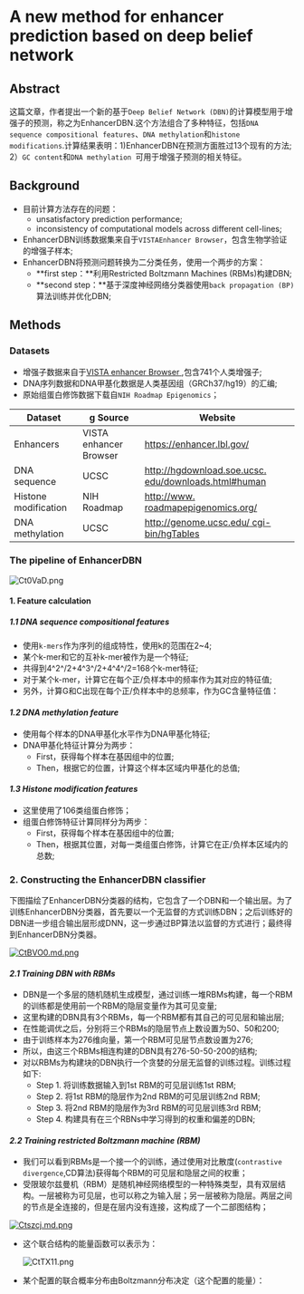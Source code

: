# A new method for enhancer prediction based on deep belief network

## Abstract

这篇文章，作者提出一个新的基于`Deep Belief Network (DBN)`的计算模型用于增强子的预测，称之为EnhancerDBN.这个方法组合了多种特征，包括`DNA sequence compositional features`、`DNA methylation`和`histone modifications`.计算结果表明：1)EnhancerDBN在预测方面胜过13个现有的方法; 2）`GC content`和`DNA methylation `可用于增强子预测的相关特征。

## Background

* 目前计算方法存在的问题：
  * unsatisfactory prediction performance;
  * inconsistency of computational models across different cell-lines;
* EnhancerDBN训练数据集来自于`VISTAEnhancer Browser`，包含生物学验证的增强子样本;
* EnhancerDBN将预测问题转换为二分类任务，使用一个两步的方案：
  * **first step：**利用Restricted Boltzmann Machines (RBMs)构建DBN;
  * **second step：**基于深度神经网络分类器使用`back propagation (BP) `算法训练并优化DBN;

## Methods

### Datasets

* 增强子数据来自于[VISTA enhancer Browser ](http://enhan-cer.lbl.gov/),包含741个人类增强子;
* DNA序列数据和DNA甲基化数据是人类基因组（GRCh37/hg19）的汇编;
* 原始组蛋白修饰数据下载自`NIH Roadmap Epigenomics`；

| Dataset              | g Source               | Website                                                      |
| -------------------- | ---------------------- | ------------------------------------------------------------ |
| Enhancers            | VISTA enhancer Browser | <https://enhancer.lbl.gov/>                                  |
| DNA sequence         | UCSC                   | [http://hgdownload.soe.ucsc. edu/downloads.html#human](http://hgdownload.soe.ucsc.edu/downloads.html#human) |
| Histone modification | NIH Roadmap            | [http://www. roadmapepigenomics.org/](http://www.roadmapepigenomics.org/) |
| DNA methylation      | UCSC                   | [ http://genome.ucsc.edu/ cgi-bin/hgTables](http://genome.ucsc.edu/cgi-bin/hgTables) |
### The pipeline of EnhancerDBN

![Ct0VaD.png](https://s1.ax1x.com/2018/05/04/Ct0VaD.png)

#### 1.  Feature calculation

##### *1.1  DNA sequence compositional features*

* 使用`k-mers`作为序列的组成特性，使用k的范围在2~4;
* 某个k-mer和它的互补k-mer被作为是一个特征;
* 共得到4^2^/2+4^3^/2+4^4^/2=168个k-mer特征;
* 对于某个k-mer，计算它在每个正/负样本中的频率作为其对应的特征值;
* 另外，计算G和C出现在每个正/负样本中的总频率，作为GC含量特征值：

#### *1.2  DNA methylation feature*

* 使用每个样本的DNA甲基化水平作为DNA甲基化特征;
* DNA甲基化特征计算分为两步：
  * First，获得每个样本在基因组中的位置;
  * Then，根据它的位置，计算这个样本区域内甲基化的总值;

#### *1.3  Histone modification features*

* 这里使用了106类组蛋白修饰；
* 组蛋白修饰特征计算同样分为两步：
  * First，获得每个样本在基因组中的位置;
  * Then，根据其位置，对每一类组蛋白修饰，计算它在正/负样本区域内的总数;

### 2.  Constructing the EnhancerDBN classifier

下图描绘了EnhancerDBN分类器的结构，它包含了一个DBN和一个输出层。为了训练EnhancerDBN分类器，首先要以一个无监督的方式训练DBN；之后训练好的DBN进一步组合输出层形成DNN，这一步通过BP算法以监督的方式进行；最终得到EnhancerDBN分类器。

[![CtBVO0.md.png](https://s1.ax1x.com/2018/05/04/CtBVO0.md.png)](https://imgchr.com/i/CtBVO0)

#### *2.1  Training DBN with RBMs*

* DBN是一个多层的随机随机生成模型，通过训练一堆RBMs构建，每一个RBM的训练都是使用前一个RBM的隐层变量作为其可见变量;
* 这里构建的DBN具有3个RBMs，每一个RBM都有其自己的可见层和输出层;
* 在性能调优之后，分别将三个RBMs的隐层节点上数设置为50、50和200;
* 由于训练样本为276维向量，第一个RBM可见层节点数设置为276;
* 所以，由这三个RBMs相连构建的DBN具有276-50-50-200的结构;
* 对以RBMs为构建块的DBN执行一个贪婪的分层无监督的训练过程。训练过程如下:
  * Step 1. 将训练数据输入到1st RBM的可见层训练1st RBM;
  * Step 2. 将1st RBM的隐层作为2nd RBM的可见层训练2nd RBM;
  * Step 3. 将2nd RBM的隐层作为3rd RBM的可见层训练3rd RBM;
  * Step 4. 构建具有在三个RBNs中学习得到的权重和偏差的DBN;

#### *2.2  Training restricted Boltzmann machine (RBM)*

* 我们可以看到RBMs是一个接一个的训练，通过使用对比散度(`contrastive divergence`,CD算法)获得每个RBM的可见层和隐层之间的权重；
* 受限玻尔兹曼机（RBM）是随机神经网络模型的一种特殊类型，具有双层结构。一层被称为可见层，也可以称之为输入层；另一层被称为隐层。两层之间的节点是全连接的，但是在层内没有连接，这构成了一个二部图结构；

[![Ctszcj.md.png](https://s1.ax1x.com/2018/05/04/Ctszcj.md.png)](https://imgchr.com/i/Ctszcj)

* 这个联合结构的能量函数可以表示为：

  ![CtTX11.png](https://s1.ax1x.com/2018/05/04/CtTX11.png)

* 某个配置的联合概率分布由Boltzmann分布决定（这个配置的能量）：

  





